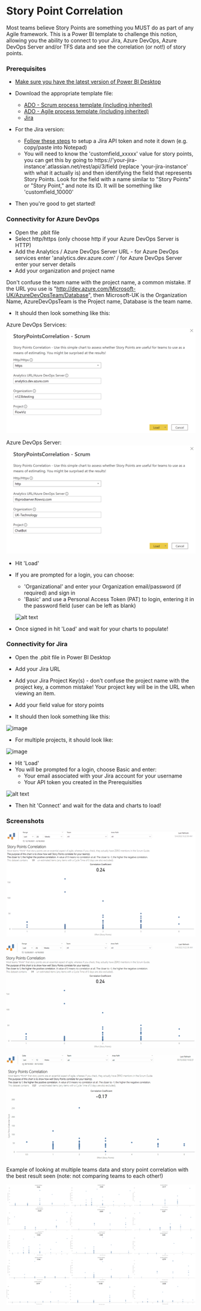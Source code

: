 # Story Point Correlation
Most teams believe Story Points are something you MUST do as part of any Agile framework. This is a Power BI template to challenge this notion, allowing you the ability to connect to your Jira, Azure DevOps, Azure DevOps Server and/or TFS data and see the correlation (or not!) of story points.

### Prerequisites
* [Make sure you have the latest version of Power BI Desktop](https://aka.ms/pbiSingleInstaller)
* Download the appropriate template file:
  - [ADO - Scrum process template (including inherited)](https://github.com/nbrown02/Story-Point-Correlation/raw/main/StoryPointsCorrelation%20-%20Scrum.pbit) 
  - [ADO - Agile process template (including inherited)](https://github.com/nbrown02/Story-Point-Correlation/raw/main/StoryPointsCorrelation%20-%20Agile.pbit)
  - [Jira](https://github.com/nbrown02/Story-Point-Correlation/raw/main/StoryPointsCorrelation%20-%20Jira.pbit)
* For the Jira version:
  - [Follow these steps](https://support.atlassian.com/atlassian-account/docs/manage-api-tokens-for-your-atlassian-account/) to setup a Jira API token and note it down (e.g. copy/paste into Notepad)
  - You will need to know the 'customfield_xxxxx' value for story points, you can get this by going to https://'your-jira-instance'.atlassian.net/rest/api/3/field (replace 'your-jira-instance' with what it actually is) and then identifying the field that represents Story Points. Look for the field with a name similar to "Story Points" or "Story Point," and note its ID. It will be something like 'customfield_10000' 

* Then you're good to get started!

### Connectivity for Azure DevOps
* Open the .pbit file
* Select http/https (only choose http if your Azure DevOps Server is HTTP)
* Add the Analytics / Azure DevOps Server URL - for Azure DevOps services enter 'analytics.dev.azure.com' / for Azure DevOps Server enter your server details
* Add your organization and project name

Don't confuse the team name with the project name, a common mistake. If the URL you use is "http://dev.azure.com/Microsoft-UK/AzureDevOpsTeam/Database", then Microsoft-UK is the Organization Name, AzureDevOpsTeam is the Project name, Database is the team name.

* It should then look something like this:

Azure DevOps Services:
![alt text](https://raw.githubusercontent.com/nbrown02/Story-Point-Correlation/main/Screenshots/AzDO%20Login.png)

Azure DevOps Server:
![alt text](https://raw.githubusercontent.com/nbrown02/Story-Point-Correlation/main/Screenshots/AzDO%20Server%20Login.png)

* Hit 'Load' 
* If you are prompted for a login, you can choose:
  - 'Organizational' and enter your Organization email/password (if required) and sign in
  - 'Basic' and use a Personal Access Token (PAT) to login, entering it in the password field (user can be left as blank)

  ![alt text](https://docs.microsoft.com/en-us/azure/devops/report/powerbi/media/authentication-7.png?view=azure-devops)

* Once signed in hit 'Load' and wait for your charts to populate!

### Connectivity for Jira
* Open the .pbit file in Power BI Desktop
* Add your Jira URL 
* Add your Jira Project Key(s) - don't confuse the project name with the project key, a common mistake! Your project key will be in the URL when viewing an item.
* Add your field value for story points

* It should then look something like this:
  
![image](https://github.com/nbrown02/Story-Point-Correlation/assets/29369962/0e9d20c3-ac96-4a8c-905b-4e993694e410)

* For multiple projects, it should look like:
  
![image](https://github.com/nbrown02/Story-Point-Correlation/assets/29369962/d0b31299-dec9-4b1c-8703-2a778bc1fba1)

* Hit 'Load' 
* You will be prompted for a login, choose Basic and enter:
  - Your email associated with your Jira account for your username
  - Your API token you created in the Prerequisities

![alt text](https://raw.githubusercontent.com/nbrown02/FlowViz-Jira/main/Screenshots/Login2.png)

* Then hit 'Connect' and wait for the data and charts to load!

### Screenshots
![alt text](https://github.com/nbrown02/Story-Point-Correlation/blob/main/Screenshots/Screenshot.png?raw=true)

![alt text](https://github.com/nbrown02/Story-Point-Correlation/blob/main/Screenshots/Screenshot2.gif?raw=true)

![alt text](https://github.com/nbrown02/Story-Point-Correlation/blob/main/Screenshots/StPC.gif?raw=true)

Example of looking at multiple teams data and story point correlation with the best result seen (note: not comparing teams to each other!)

![Euq4843XYAQ3ZuZ](https://github.com/nbrown02/Story-Point-Correlation/blob/main/Screenshots/Screenshot2.png?raw=true)
